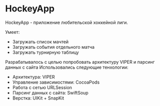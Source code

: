 # HockeyApp

HockeyApp - приложение любительской хоккейной лиги.

Умеет:
* Загружать список мачтей
* Загружать события отдельного матча
* Загружать турнирную таблицу


Разрабатывалось с целью попробовать архитектуру VIPER и парсинг данных с сайта
Использовались следующие тенхологии:
* Архитектура: VIPER
* Управление зависимостями: CocoaPods
* Работа с сетью URLSession
* Парсинг данных с сайта: SwiftSoup
* Верстка: UIKit + SnapKit
